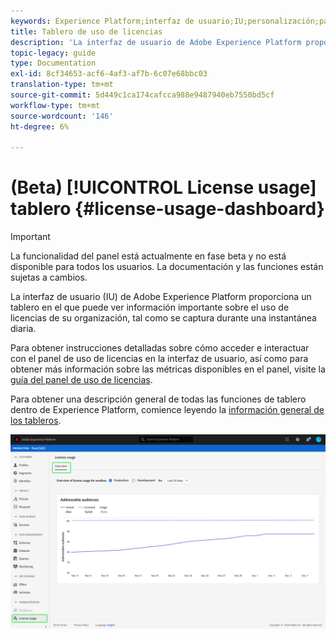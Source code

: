 ```yaml
---
keywords: Experience Platform;interfaz de usuario;IU;personalización;panel de uso de licencias;panel;uso de licencias;derecho;consumo
title: Tablero de uso de licencias
description: 'La interfaz de usuario de Adobe Experience Platform proporciona un tablero en el que puede ver información importante sobre el uso de licencias de su organización. '
topic-legacy: guide
type: Documentation
exl-id: 8cf34653-acf6-4af3-af7b-6c07e68bbc03
translation-type: tm+mt
source-git-commit: 5d449c1ca174cafcca988e9487940eb7550bd5cf
workflow-type: tm+mt
source-wordcount: '146'
ht-degree: 6%

---
```


# (Beta) [!UICONTROL License usage] tablero {#license-usage-dashboard}

>[!IMPORTANT]
>
>La funcionalidad del panel está actualmente en fase beta y no está disponible para todos los usuarios. La documentación y las funciones están sujetas a cambios.

La interfaz de usuario (IU) de Adobe Experience Platform proporciona un tablero en el que puede ver información importante sobre el uso de licencias de su organización, tal como se captura durante una instantánea diaria.

Para obtener instrucciones detalladas sobre cómo acceder e interactuar con el panel de uso de licencias en la interfaz de usuario, así como para obtener más información sobre las métricas disponibles en el panel, visite la [guía del panel de uso de licencias](../dashboards/guides/license-usage.md).

Para obtener una descripción general de todas las funciones de tablero dentro de Experience Platform, comience leyendo la [información general de los tableros](../dashboards/home.md).

![](images/license-usage-dashboard/dashboard-overview.png)

